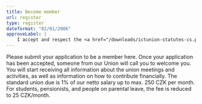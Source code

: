 ```yaml
---
title: Become member
url: register
type: register
dateformat: "02/01/2006"
approveLabel: |
    I accept and respect the <a href="/downloads/ictunion-statutes-cs.pdf" target="_blank">statutes</a> of the Trade Union of ICT Workers.
---
```

Please submit your application to be a member here. Once your application has been accepted, someone from our Union will call you to welcome you. You will start receiving all information about the union meetings and activities, as well as information on how to contribute financially. The standard union due is 1% of our netto salary up to max. 250 CZK per month. For students, pensionists, and people on parental leave, the fee is reduced to 25 CZK/month.
